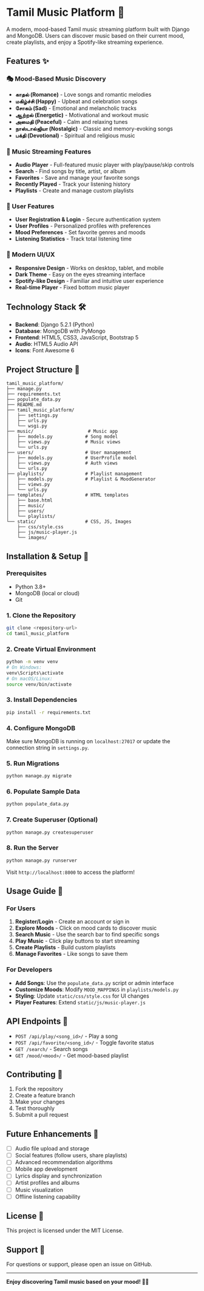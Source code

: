 # Tamil Music Platform 🎵

A modern, mood-based Tamil music streaming platform built with Django and MongoDB. Users can discover music based on their current mood, create playlists, and enjoy a Spotify-like streaming experience.

## Features ✨

### 🎭 Mood-Based Music Discovery
- **காதல் (Romance)** - Love songs and romantic melodies
- **மகிழ்ச்சி (Happy)** - Upbeat and celebration songs
- **சோகம் (Sad)** - Emotional and melancholic tracks
- **ஆற்றல் (Energetic)** - Motivational and workout music
- **அமைதி (Peaceful)** - Calm and relaxing tunes
- **நாஸ்டால்ஜியா (Nostalgic)** - Classic and memory-evoking songs
- **பக்தி (Devotional)** - Spiritual and religious music

### 🎵 Music Streaming Features
- **Audio Player** - Full-featured music player with play/pause/skip controls
- **Search** - Find songs by title, artist, or album
- **Favorites** - Save and manage your favorite songs
- **Recently Played** - Track your listening history
- **Playlists** - Create and manage custom playlists

### 👤 User Features
- **User Registration & Login** - Secure authentication system
- **User Profiles** - Personalized profiles with preferences
- **Mood Preferences** - Set favorite genres and moods
- **Listening Statistics** - Track total listening time

### 🎨 Modern UI/UX
- **Responsive Design** - Works on desktop, tablet, and mobile
- **Dark Theme** - Easy on the eyes streaming interface
- **Spotify-like Design** - Familiar and intuitive user experience
- **Real-time Player** - Fixed bottom music player

## Technology Stack 🛠️

- **Backend**: Django 5.2.1 (Python)
- **Database**: MongoDB with PyMongo
- **Frontend**: HTML5, CSS3, JavaScript, Bootstrap 5
- **Audio**: HTML5 Audio API
- **Icons**: Font Awesome 6

## Project Structure 📁

```
tamil_music_platform/
├── manage.py
├── requirements.txt
├── populate_data.py
├── README.md
├── tamil_music_platform/
│   ├── settings.py
│   ├── urls.py
│   └── wsgi.py
├── music/                    # Music app
│   ├── models.py            # Song model
│   ├── views.py             # Music views
│   └── urls.py
├── users/                   # User management
│   ├── models.py            # UserProfile model
│   ├── views.py             # Auth views
│   └── urls.py
├── playlists/               # Playlist management
│   ├── models.py            # Playlist & MoodGenerator
│   ├── views.py
│   └── urls.py
├── templates/               # HTML templates
│   ├── base.html
│   ├── music/
│   ├── users/
│   └── playlists/
└── static/                  # CSS, JS, Images
    ├── css/style.css
    ├── js/music-player.js
    └── images/
```

## Installation & Setup 🚀

### Prerequisites
- Python 3.8+
- MongoDB (local or cloud)
- Git

### 1. Clone the Repository
```bash
git clone <repository-url>
cd tamil_music_platform
```

### 2. Create Virtual Environment
```bash
python -m venv venv
# On Windows:
venv\Scripts\activate
# On macOS/Linux:
source venv/bin/activate
```

### 3. Install Dependencies
```bash
pip install -r requirements.txt
```

### 4. Configure MongoDB
Make sure MongoDB is running on `localhost:27017` or update the connection string in `settings.py`.

### 5. Run Migrations
```bash
python manage.py migrate
```

### 6. Populate Sample Data
```bash
python populate_data.py
```

### 7. Create Superuser (Optional)
```bash
python manage.py createsuperuser
```

### 8. Run the Server
```bash
python manage.py runserver
```

Visit `http://localhost:8000` to access the platform!

## Usage Guide 📖

### For Users
1. **Register/Login** - Create an account or sign in
2. **Explore Moods** - Click on mood cards to discover music
3. **Search Music** - Use the search bar to find specific songs
4. **Play Music** - Click play buttons to start streaming
5. **Create Playlists** - Build custom playlists
6. **Manage Favorites** - Like songs to save them

### For Developers
- **Add Songs**: Use the `populate_data.py` script or admin interface
- **Customize Moods**: Modify `MOOD_MAPPINGS` in `playlists/models.py`
- **Styling**: Update `static/css/style.css` for UI changes
- **Player Features**: Extend `static/js/music-player.js`

## API Endpoints 🔌

- `POST /api/play/<song_id>/` - Play a song
- `POST /api/favorite/<song_id>/` - Toggle favorite status
- `GET /search/` - Search songs
- `GET /mood/<mood>/` - Get mood-based playlist

## Contributing 🤝

1. Fork the repository
2. Create a feature branch
3. Make your changes
4. Test thoroughly
5. Submit a pull request

## Future Enhancements 🔮

- [ ] Audio file upload and storage
- [ ] Social features (follow users, share playlists)
- [ ] Advanced recommendation algorithms
- [ ] Mobile app development
- [ ] Lyrics display and synchronization
- [ ] Artist profiles and albums
- [ ] Music visualization
- [ ] Offline listening capability

## License 📄

This project is licensed under the MIT License.

## Support 💬

For questions or support, please open an issue on GitHub.

---

**Enjoy discovering Tamil music based on your mood! 🎵✨**

